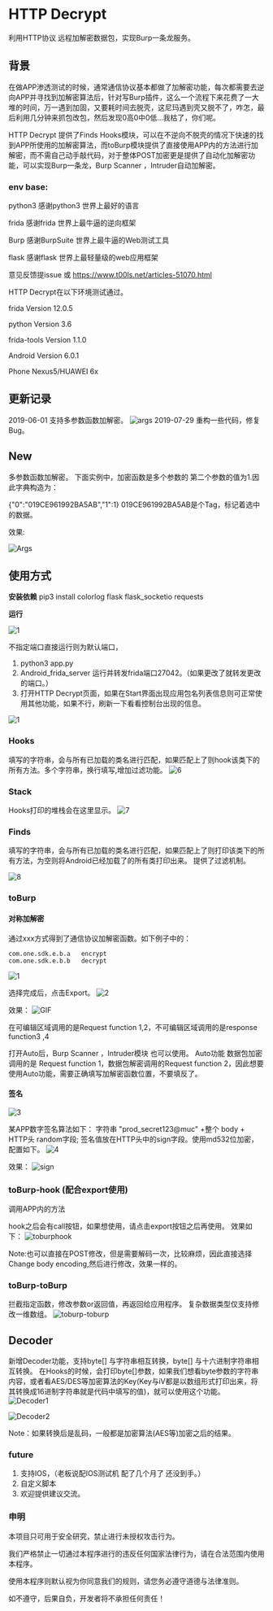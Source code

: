 # HTTP Decrypt

利用HTTP协议 远程加解密数据包，实现Burp一条龙服务。

## 背景
在做APP渗透测试的时候，通常通信协议基本都做了加解密功能，每次都需要去逆向APP并寻找到加解密算法后，针对写Burp插件，这么一个流程下来花费了一大堆的时间，万一遇到加固，又要耗时间去脱壳，这尼玛遇到壳又脱不了，咋怎，最后利用几分钟来抓包改包，然后发现0高0中0低...我枯了，你们呢。

HTTP Decrypt 提供了Finds Hooks模块，可以在不逆向不脱壳的情况下快速的找到APP所使用的加解密算法，而toBurp模块提供了直接使用APP内的方法进行加解密，而不需自己动手敲代码，对于整体POST加密更是提供了自动化加解密功能，可以实现Burp一条龙，Burp Scanner ，Intruder自动加解密。


### env base:
python3
感谢python3 世界上最好的语言

frida
感谢frida  世界上最牛逼的逆向框架

Burp
感谢BurpSuite 世界上最牛逼的Web测试工具

flask
感谢flask 世界上最轻量级的web应用框架

意见反馈提issue 或 https://www.t00ls.net/articles-51070.html

HTTP Decrypt在以下环境测试通过。

frida Version 12.0.5

python Version 3.6

frida-tools Version 1.1.0

Android Version 6.0.1

Phone Nexus5/HUAWEI 6x


## 更新记录
2019-06-01 支持多参数函数加解密。
![args](images/args.png)
2019-07-29 重构一些代码，修复Bug。

## New
多参数函数加解密。
下面实例中，加密函数是多个参数的 第二个参数的值为1.因此字典构造为：

{"0":"019CE961992BA5AB","1":1}
019CE961992BA5AB是个Tag，标记着选中的数据。

效果:

![Args](images/Args.gif)



## 使用方式

**安装依赖**
pip3 install colorlog flask flask_socketio requests

**运行**

![1](images/0.png)

不指定端口直接运行则为默认端口，

1. python3 app.py
2. Android_frida_server 运行并转发frida端口27042。（如果更改了就转发更改的端口。） 
3. 打开HTTP Decrypt页面，如果在Start界面出现应用包名列表信息则可正常使用其他功能，如果不行，刷新一下看看控制台出现的信息。

![1](images/5.png)


### Hooks
填写的字符串，会与所有已加载的类名进行匹配，如果匹配上了则hook该类下的所有方法。多个字符串，换行填写,增加过滤功能。
![6](images/hooks.png)

### Stack
Hooks打印的堆栈会在这里显示。
![7](images/7.png)

### Finds
填写的字符串，会与所有已加载的类名进行匹配，如果匹配上了则打印该类下的所有方法，为空则将Android已经加载了的所有类打印出来。
提供了过滤机制。

![8](images/8.png)

### toBurp

#### 对称加解密

通过xxx方式得到了通信协议加解密函数。如下例子中的：
```
com.one.sdk.e.b.a   encrypt
com.one.sdk.e.b.b   decrypt 
```
![1](images/1.png)

选择完成后，点击Export。
![2](images/2.png)

效果：
![GIF](images/post.gif)

在可编辑区域调用的是Request function 1,2，不可编辑区域调用的是response function3 ,4

打开Auto后，Burp Scanner ，Intruder模块 也可以使用。
Auto功能 数据包加密调用的是 Request function 1，数据包解密调用的Request function 2，因此想要使用Auto功能，需要正确填写加解密函数位置，不要填反了。

#### 签名
![3](images/3.png)

某APP数字签名算法如下：
字符串  "prod_secret123@muc" +整个 body + HTTP头 random字段;
签名值放在HTTP头中的sign字段。使用md532位加密，配置如下。
![4](images/4.png)

效果：
![sign](images/sign.gif)



### toBurp-hook (配合export使用)
调用APP内的方法

hook之后会有call按钮，如果想使用，请点击export按钮之后再使用。
效果如下：
![toburphook](images/toburphook.gif)

Note:也可以直接在POST修改，但是需要解码一次，比较麻烦，因此直接选择Change body encoding,然后进行修改，效果一样的。

### toBurp-toBurp
拦截指定函数，修改参数or返回值，再返回给应用程序。
复杂数据类型仅支持修改一维数组。
![toburp-toburp](images/toburp-toburp.gif)

## Decoder
新增Decoder功能，支持byte[] 与字符串相互转换，byte[] 与十六进制字符串相互转换。
在Hooks的时候，会打印byte[]参数，如果我们想看byte参数的字符串内容，或者看AES/DES等加密算法的Key(Key与iV都是以数组形式打印出来，将其转换成16进制字符串就是代码中填写的值)，就可以使用这个功能。
![Decoder1](images/Decoder1.png)

![Decoder2](images/Decoder2.png)

Note：如果转换后是乱码，一般都是加密算法(AES等)加密之后的结果。

### future
1. 支持IOS，（老板说配IOS测试机 配了几个月了 还没到手。）
2. 自定义脚本
3. 欢迎提供建议交流。



### 申明
本项目只可用于安全研究，禁止进行未授权攻击行为。

我们严格禁止一切通过本程序进行的违反任何国家法律行为，请在合法范围内使用本程序。

使用本程序则默认视为你同意我们的规则，请您务必遵守道德与法律准则。

如不遵守，后果自负，开发者将不承担任何责任！